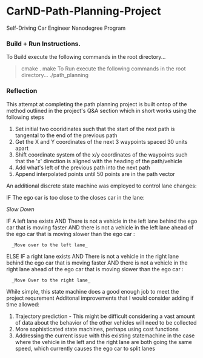 # CarND-Path-Planning-Project
Self-Driving Car Engineer Nanodegree Program
   
### Build + Run Instructions.

To Build execute the following commands in the root directory...
> cmake .
> make
To Run execute the following commands in the root directory...
> ./path_planning

### Reflection

This attempt at completing the path planning project is built ontop of the method outlined in the project's Q&A section which in short works using the following steps
1. Set initial two cooridinates such that the start of the next path is tangental to the end of the previous path
2. Get the X and Y coordinates of the next 3 waypoints spaced 30 units apart
3. Shift coordinate system of the x/y coordinates of the waypoints such that the 'x' direction is aligned with the heading of the path/vehicle
4. Add what's left of the previous path into the next path
5. Append interpolated points until 50 points are in the path vector

An additional discrete state machine was employed to control lane changes:


IF The ego car is too close to the closes car in the lane:

   _Slow Down_ 
   
   IF A left lane exists AND There is not a vehicle in the left lane behind the ego car that is moving faster AND there is not a vehicle in the left lane ahead of the ego car that is moving slower than the ego car :
   
      _Move over to the left lane_
      
   ELSE IF a right lane exists AND There is not a vehicle in the right lane behind the ego car that is moving faster AND there is not a vehicle in the right lane ahead of the ego car that is moving slower than the ego car :
   
      _Move Over to the right lane_

      
While simple, this state machine does a good enough job to meet the project requrement
Additonal improvements that I would consider adding if time allowed:
1. Trajectory prediction - This might be difficult considering a vast amount of data about the behavior of the other vehicles will need to be collected
2. More sophisticated state machines, perhaps using cost functions
3. Addressing the current issue with this existing statemachine in the case where the vehicle in the left and the right lane are both going the same speed, which currently causes the ego car to split lanes
